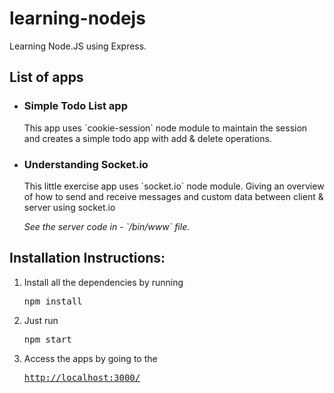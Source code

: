 # learning-nodejs
Learning Node.JS using Express.

<h2>List of apps</h2>
<ul>
  <li>
    <h3>Simple Todo List app</h3>
    <p>This app uses `cookie-session` node module to maintain the session and
                creates a simple todo app with add & delete operations.</p>
  </li>
  <li>
      <h3>Understanding Socket.io</h3>
      <p>This little exercise app uses `socket.io` node module. Giving an overview of
      how to send and receive messages and custom data between client & server using socket.io </p>
      <i>See the server code in - `/bin/www` file.</i>
    </li>
</ul>

<h2>Installation Instructions:</h2>
<ol>
  <li>Install all the dependencies by running <pre>npm install</pre></li>
  <li>Just run <pre>npm start</pre></li>
  <li>Access the apps by going to the <pre><a href="http://localhost:3000">http://localhost:3000/</a></pre></li>
</ol>
